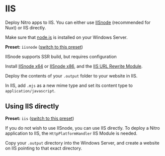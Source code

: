 # IIS

Deploy Nitro apps to IIS. You can either use [IISnode](https://github.com/Azure/iisnode) (recommended for Nuxt) or IIS directly.

Make sure that [node.js](https://nodejs.org/en/) is installed on your Windows Server.

**Preset:** `iisnode` ([switch to this preset](/deploy/#changing-the-deployment-preset))

IISnode supports SSR build, but requires configuration

Install [IISnode x64](https://github.com/azure/iisnode/releases/download/v0.2.21/iisnode-full-v0.2.21-x64.msi) or [IISnode x86](https://github.com/azure/iisnode/releases/download/v0.2.21/iisnode-full-v0.2.21-x86.msi), and the [IIS URL Rewrite Module](https://www.iis.net/downloads/microsoft/url-rewrite).

Deploy the contents of your `.output` folder to your website in IIS.

In IIS, add `.mjs` as a new mime type and set its content type to `application/javascript`.

## Using IIS directly

**Preset:** `iis` ([switch to this preset](/deploy/#changing-the-deployment-preset))

If you do not wish to use IISnode, you can use IIS directly.
To deploy a Nitro application to IIS, the `HttpPlatformHandler` IIS Module is needed.

Copy your `.output` directory into the Windows Server, and create a website on IIS pointing to that exact directory.